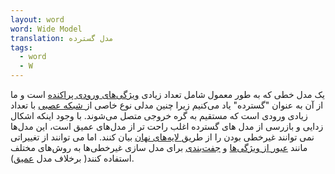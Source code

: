 ```yaml
---
layout: word
word: Wide Model
translation: مدل گسترده
tags:
  - word
  - W
---
```

یک مدل خطی که به طور معمول شامل تعداد زیادی [ویژگی‌های ورودی پراکنده](/s/sparse_features) است و ما از آن به عنوان "گسترده" یاد می‌کنیم زیرا چنین مدلی نوع خاصی از[ شبکه عصبی](/n/neural_network) با تعداد زیادی ورودی است که مستقیم به گره خروجی متصل می‌شوند. با وجود اینکه اشکال زدایی و بازرسی از مدل های گسترده اغلب راحت تر از مدل‌های عمیق است، این مدل‌ها نمی توانند غیرخطی بودن را از طریق[ لایه‌های نهان](/h/hidden_layer) بیان کنند. اما می توانند از تغییراتی مانند [عبور از ویژگی‌ها](/f/feature_cross) و [جفت‌بندی](/b/bucketing) برای مدل سازی غیرخطی‌ها به روش‌های مختلف استفاده کنند( برخلاف مدل [عمیق](/d/deep_model)).
